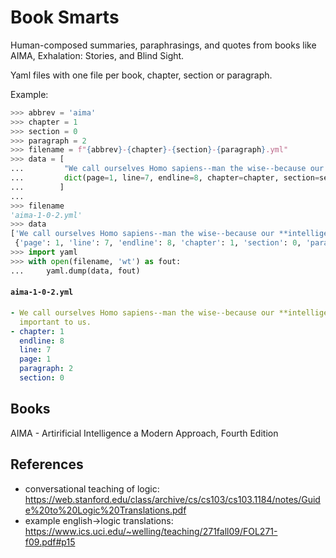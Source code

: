 # Book Smarts

Human-composed summaries, paraphrasings, and quotes from books like AIMA, Exhalation: Stories, and Blind Sight.

Yaml files with one file per book, chapter, section or paragraph.

Example:

```python
>>> abbrev = 'aima'
>>> chapter = 1
>>> section = 0
>>> paragraph = 2
>>> filename = f"{abbrev}-{chapter}-{section}-{paragraph}.yml"
>>> data = [
...         "We call ourselves Homo sapiens--man the wise--because our **intelligence** is so important to us.",
...         dict(page=1, line=7, endline=8, chapter=chapter, section=section, paragraph=paragraph),
...        ]
...
>>> filename
'aima-1-0-2.yml'
>>> data
['We call ourselves Homo sapiens--man the wise--because our **intelligence** is so important to us.',
 {'page': 1, 'line': 7, 'endline': 8, 'chapter': 1, 'section': 0, 'paragraph': 2}]
>>> import yaml
>>> with open(filename, 'wt') as fout:
...     yaml.dump(data, fout)
```

#### **`aima-1-0-2.yml`**
```yml
- We call ourselves Homo sapiens--man the wise--because our **intelligence** is so
  important to us.
- chapter: 1
  endline: 8
  line: 7
  page: 1
  paragraph: 2
  section: 0
```

## Books

 AIMA - Artirificial Intelligence a Modern Approach, Fourth Edition

## References

- conversational teaching of logic: https://web.stanford.edu/class/archive/cs/cs103/cs103.1184/notes/Guide%20to%20Logic%20Translations.pdf
- example english->logic translations: https://www.ics.uci.edu/~welling/teaching/271fall09/FOL271-f09.pdf#p15
